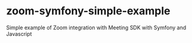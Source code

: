 # zoom-symfony-simple-example
Simple example of Zoom integration with Meeting SDK with Symfony and Javascript
